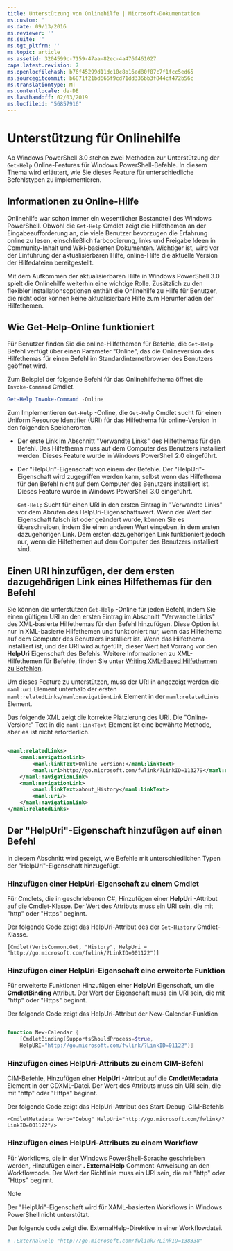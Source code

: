 ```yaml
---
title: Unterstützung von Onlinehilfe | Microsoft-Dokumentation
ms.custom: ''
ms.date: 09/13/2016
ms.reviewer: ''
ms.suite: ''
ms.tgt_pltfrm: ''
ms.topic: article
ms.assetid: 3204599c-7159-47aa-82ec-4a476f461027
caps.latest.revision: 7
ms.openlocfilehash: b76f45299d11dc10c8b16ed80f87c7f1fcc5ed65
ms.sourcegitcommit: b6871f21bd666f9cd71dd336bb3f844cf472b56c
ms.translationtype: MT
ms.contentlocale: de-DE
ms.lasthandoff: 02/03/2019
ms.locfileid: "56857916"
---
```

# <a name="supporting-online-help"></a>Unterstützung für Onlinehilfe

Ab Windows PowerShell 3.0 stehen zwei Methoden zur Unterstützung der `Get-Help` Online-Features für Windows PowerShell-Befehle. In diesem Thema wird erläutert, wie Sie dieses Feature für unterschiedliche Befehlstypen zu implementieren.

## <a name="about-online-help"></a>Informationen zu Online-Hilfe

Onlinehilfe war schon immer ein wesentlicher Bestandteil des Windows PowerShell. Obwohl die `Get-Help` Cmdlet zeigt die Hilfethemen an der Eingabeaufforderung an, die viele Benutzer bevorzugen die Erfahrung online zu lesen, einschließlich farbcodierung, links und Freigabe Ideen in Community-Inhalt und Wiki-basierten Dokumenten. Wichtiger ist, wird vor der Einführung der aktualisierbaren Hilfe, online-Hilfe die aktuelle Version der Hilfedateien bereitgestellt.

Mit dem Aufkommen der aktualisierbaren Hilfe in Windows PowerShell 3.0 spielt die Onlinehilfe weiterhin eine wichtige Rolle. Zusätzlich zu den flexibler Installationsoptionen enthält die Onlinehilfe zu Hilfe für Benutzer, die nicht oder können keine aktualisierbare Hilfe zum Herunterladen der Hilfethemen.

## <a name="how-get-help--online-works"></a>Wie Get-Help-Online funktioniert

Für Benutzer finden Sie die online-Hilfethemen für Befehle, die `Get-Help` Befehl verfügt über einen Parameter "Online", das die Onlineversion des Hilfethemas für einen Befehl im Standardinternetbrowser des Benutzers geöffnet wird.

Zum Beispiel der folgende Befehl für das Onlinehilfethema öffnet die `Invoke-Command` Cmdlet.

```powershell
Get-Help Invoke-Command -Online
```

Zum Implementieren `Get-Help` -Online, die `Get-Help` Cmdlet sucht für einen Uniform Resource Identifier (URI) für das Hilfethema für online-Version in den folgenden Speicherorten.

- Der erste Link im Abschnitt "Verwandte Links" des Hilfethemas für den Befehl. Das Hilfethema muss auf dem Computer des Benutzers installiert werden. Dieses Feature wurde in Windows PowerShell 2.0 eingeführt.

- Der "HelpUri"-Eigenschaft von einem der Befehle. Der "HelpUri"-Eigenschaft wird zugegriffen werden kann, selbst wenn das Hilfethema für den Befehl nicht auf dem Computer des Benutzers installiert ist. Dieses Feature wurde in Windows PowerShell 3.0 eingeführt.

  `Get-Help` Sucht für einen URI in den ersten Eintrag in "Verwandte Links" vor dem Abrufen des HelpUri-Eigenschaftswert. Wenn der Wert der Eigenschaft falsch ist oder geändert wurde, können Sie es überschreiben, indem Sie einen anderen Wert eingeben, in dem ersten dazugehörigen Link. Dem ersten dazugehörigen Link funktioniert jedoch nur, wenn die Hilfethemen auf dem Computer des Benutzers installiert sind.

## <a name="adding-a-uri-to-the-first-related-link-of-a-command-help-topic"></a>Einen URI hinzufügen, der dem ersten dazugehörigen Link eines Hilfethemas für den Befehl

Sie können die unterstützen `Get-Help` -Online für jeden Befehl, indem Sie einen gültigen URI an den ersten Eintrag im Abschnitt "Verwandte Links" des XML-basierte Hilfethemas für den Befehl hinzufügen. Diese Option ist nur in XML-basierte Hilfethemen und funktioniert nur, wenn das Hilfethema auf dem Computer des Benutzers installiert ist. Wenn das Hilfethema installiert ist, und der URI wird aufgefüllt, dieser Wert hat Vorrang vor den **HelpUri** Eigenschaft des Befehls. Weitere Informationen zu XML-Hilfethemen für Befehle, finden Sie unter [Writing XML-Based Hilfethemen zu Befehlen](../help/writing-xml-based-help-topics-for-commands.md).

Um dieses Feature zu unterstützen, muss der URI in angezeigt werden die `maml:uri` Element unterhalb der ersten `maml:relatedLinks/maml:navigationLink` Element in der `maml:relatedLinks` Element.

Das folgende XML zeigt die korrekte Platzierung des URI. Die "Online-Version:" Text in die `maml:linkText` Element ist eine bewährte Methode, aber es ist nicht erforderlich.

```xml

<maml:relatedLinks>
    <maml:navigationLink>
        <maml:linkText>Online version:</maml:linkText>
        <maml:uri>http://go.microsoft.com/fwlink/?LinkID=113279</maml:uri>
    </maml:navigationLink>
    <maml:navigationLink>
        <maml:linkText>about_History</maml:linkText>
        <maml:uri/>
    </maml:navigationLink>
</maml:relatedLinks>
```

## <a name="adding-the-helpuri-property-to-a-command"></a>Der "HelpUri"-Eigenschaft hinzufügen auf einen Befehl

In diesem Abschnitt wird gezeigt, wie Befehle mit unterschiedlichen Typen der "HelpUri"-Eigenschaft hinzugefügt.

### <a name="adding-a-helpuri-property-to-a-cmdlet"></a>Hinzufügen einer HelpUri-Eigenschaft zu einem Cmdlet

Für Cmdlets, die in geschriebenen C#, Hinzufügen einer **HelpUri** -Attribut auf die Cmdlet-Klasse. Der Wert des Attributs muss ein URI sein, die mit "http" oder "Https" beginnt.

Der folgende Code zeigt das HelpUri-Attribut des der `Get-History` Cmdlet-Klasse.

```
[Cmdlet(VerbsCommon.Get, "History", HelpUri = "http://go.microsoft.com/fwlink/?LinkID=001122")]
```

### <a name="adding-a-helpuri-property-to-an-advanced-function"></a>Hinzufügen einer HelpUri-Eigenschaft eine erweiterte Funktion

Für erweiterte Funktionen Hinzufügen einer **HelpUri** Eigenschaft, um die **CmdletBinding** Attribut. Der Wert der Eigenschaft muss ein URI sein, die mit "http" oder "Https" beginnt.

Der folgende Code zeigt das HelpUri-Attribut der New-Calendar-Funktion

```powershell

function New-Calendar {
    [CmdletBinding(SupportsShouldProcess=$true,
    HelpURI="http://go.microsoft.com/fwlink/?LinkID=01122")]
```

### <a name="adding-a-helpuri-attribute-to-a-cim-command"></a>Hinzufügen eines HelpUri-Attributs zu einem CIM-Befehl

CIM-Befehle, Hinzufügen einer **HelpUri** -Attribut auf die **CmdletMetadata** Element in der CDXML-Datei. Der Wert des Attributs muss ein URI sein, die mit "http" oder "Https" beginnt.

Der folgende Code zeigt das HelpUri-Attribut des Start-Debug-CIM-Befehls

```
<CmdletMetadata Verb="Debug" HelpUri="http://go.microsoft.com/fwlink/?LinkID=001122"/>
```

### <a name="adding-a-helpuri-attribute-to-a-workflow"></a>Hinzufügen eines HelpUri-Attributs zu einem Workflow

Für Workflows, die in der Windows PowerShell-Sprache geschrieben werden, Hinzufügen einer **. ExternalHelp** Comment-Anweisung an den Workflowcode. Der Wert der Richtlinie muss ein URI sein, die mit "http" oder "Https" beginnt.

> [!NOTE]
> Der "HelpUri"-Eigenschaft wird für XAML-basierten Workflows in Windows PowerShell nicht unterstützt.

Der folgende code zeigt die. ExternalHelp-Direktive in einer Workflowdatei.

```powershell
# .ExternalHelp "http://go.microsoft.com/fwlink/?LinkID=138338"
```